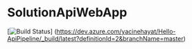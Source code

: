 # SolutionApiWebApp

[![Build Status](https://dev.azure.com/yacinehayat/Hello-ApiPipeline/_apis/build/status/yacineH.SolutionApiWebApp?branchName=master)]
(https://dev.azure.com/yacinehayat/Hello-ApiPipeline/_build/latest?definitionId=2&branchName=master)
